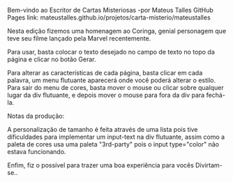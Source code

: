 Bem-vindo ao Escritor de Cartas Misteriosas
-por Mateus Talles
GitHub Pages link: mateustalles.github.io/projetos/carta-misterio/mateustalles

Nesta  edição fizemos uma homenagem ao Coringa, genial personagem
que teve seu filme lançado pela Marvel recentemente.

Para usar, basta colocar o texto desejado no campo de texto no topo
da página e clicar no botão Gerar.

Para alterar as características de cada página, basta clicar em cada palavra,
um menu flutuante aparecerá onde você poderá alterar o estilo.
Para sair do menu de cores, basta mover o mouse ou clicar sobre qualquer lugar
da div flutuante, e depois mover o mouse para fora da div para fechá-la.

Notas da produção:

A personalização de tamanho é feita através de uma lista pois tive dificuldades
para implementar um input-text na div flutuante, assim como a paleta de cores
usa uma paleta "3rd-party" pois o input type="color" não estava funcionando.

Enfim, fiz o possível para  trazer uma boa experiência para vocês
Divirtam-se..